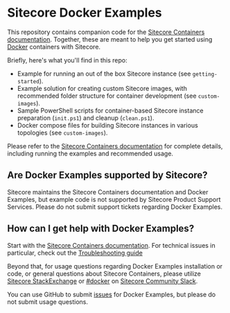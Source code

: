 # Sitecore Docker Examples

This repository contains companion code for the [Sitecore Containers documentation](https://doc.sitecore.com/xp/en/developers/latest/developer-tools/containers-in-sitecore-development.html). Together, these are meant to help you get started using [Docker](https://www.docker.com/) containers with Sitecore.

Briefly, here's what you'll find in this repo:

* Example for running an out of the box Sitecore instance (see `getting-started`).
* Example solution for creating custom Sitecore images, with recommended folder structure for container development (see `custom-images`).
* Sample PowerShell scripts for container-based Sitecore instance preparation (`init.ps1`) and cleanup (`clean.ps1`).
* Docker compose files for building Sitecore instances in various topologies (see `custom-images`).

Please refer to the [Sitecore Containers documentation](https://doc.sitecore.com/xp/en/developers/latest/developer-tools/containers-in-sitecore-development.html) for complete details, including running the examples and recommended usage.

## Are Docker Examples supported by Sitecore?

Sitecore maintains the Sitecore Containers documentation and Docker Examples, but example code is not supported by Sitecore Product Support Services. Please do not submit support tickets regarding Docker Examples.

## How can I get help with Docker Examples?

Start with the [Sitecore Containers documentation](https://doc.sitecore.com/xp/en/developers/latest/developer-tools/containers-in-sitecore-development.html). For technical issues in particular, check out the [Troubleshooting guide](https://doc.sitecore.com/xp/en/developers/latest/developer-tools/troubleshooting-docker.html)

Beyond that, for usage questions regarding Docker Examples installation or code, or general questions about Sitecore Containers, please utilize [Sitecore StackExchange](https://sitecore.stackexchange.com/questions/tagged/docker) or [#docker](https://sitecorechat.slack.com/messages/docker) on [Sitecore Community Slack](https://sitecore.chat/).

You can use GitHub to submit [issues](https://github.com/Sitecore/docker-examples/issues/new) for Docker Examples, but please do not submit usage questions.

